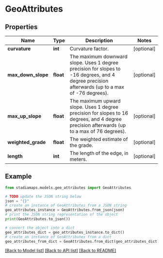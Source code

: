 # GeoAttributes


## Properties

Name | Type | Description | Notes
------------ | ------------- | ------------- | -------------
**curvature** | **int** | Curvature factor. | [optional] 
**max_down_slope** | **float** | The maximum downward slope. Uses 1 degree precision for slopes to -16 degrees, and 4 degree precision afterwards (up to a max of -76 degrees). | [optional] 
**max_up_slope** | **float** | The maximum upward slope. Uses 1 degree precision for slopes to 16 degrees, and 4 degree precision afterwards (up to a max of 76 degrees). | [optional] 
**weighted_grade** | **float** | The weighted estimate of the grade. | [optional] 
**length** | **int** | The length of the edge, in meters. | [optional] 

## Example

```python
from stadiamaps.models.geo_attributes import GeoAttributes

# TODO update the JSON string below
json = "{}"
# create an instance of GeoAttributes from a JSON string
geo_attributes_instance = GeoAttributes.from_json(json)
# print the JSON string representation of the object
print(GeoAttributes.to_json())

# convert the object into a dict
geo_attributes_dict = geo_attributes_instance.to_dict()
# create an instance of GeoAttributes from a dict
geo_attributes_from_dict = GeoAttributes.from_dict(geo_attributes_dict)
```
[[Back to Model list]](../README.md#documentation-for-models) [[Back to API list]](../README.md#documentation-for-api-endpoints) [[Back to README]](../README.md)


